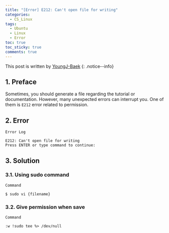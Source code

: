 ```yaml
---
title: "[Error] E212: Can't open file for writing"
categories:
  - CS_Linux
tags:
  - Ubuntu
  - Linux
  - Error
toc: true
toc_sticky: true
comments: true
---
```


This post is written by [YoungJ-Baek](https://github.com/YoungJ-Baek)
{: .notice--info}

## 1. Preface

Sometimes, you should generate a file regarding the tutorial or documentation. However, many unexpected errors can interrupt you. One of them is `E212` error related to permission.

## 2. Error

<div class="notice--primary" markdown="1">

`Error Log`

```
E212: Can't open file for writing
Press ENTER or type command to continue:
```

</div>

## 3. Solution

### 3.1. Using sudo command

<div class="notice--primary" markdown="1">

`Command`

```bash
$ sudo vi {filename}
```

</div>

### 3.2. Give permission when save

<div class="notice--primary" markdown="1">

`Command`

```vim
:w !sudo tee %> /dev/null
```

</div>
